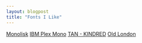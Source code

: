 ```yaml
---
layout: blogpost
title: "Fonts I Like"
---
```




<a href="https://en.bestfonts.pro/font/monolisk" target="_blank" rel="noopener">Monolisk</a>
<a href="https://en.bestfonts.pro/font/ibm-plex-mono" target="_blank" rel="noopener">IBM Plex Mono</a>
<a href="https://creativemarket.com/tantype/5615736-TAN-KINDRED" target="_blank" rel="noopener">TAN - KINDRED</a>
<a href="https://www.dafont.com/old-london.font" target="_blank" rel="noopener">Old London</a>
<a href="" target="_blank" rel="noopener"></a>